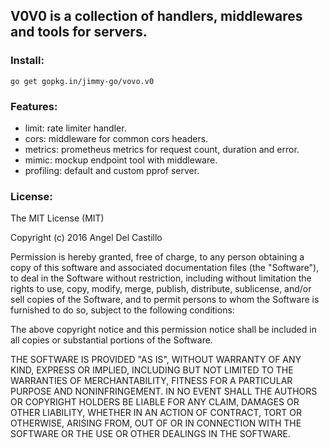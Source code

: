 ## V0V0 is a collection of handlers, middlewares and tools for servers.

### Install:
```
go get gopkg.in/jimmy-go/vovo.v0
```

### Features:

+ limit: rate limiter handler.
+ cors: middleware for common cors headers.
+ metrics: prometheus metrics for request count, duration and error.
+ mimic: mockup endpoint tool with middleware.
+ profiling: default and custom pprof server.

### License:

The MIT License (MIT)

Copyright (c) 2016 Angel Del Castillo

Permission is hereby granted, free of charge, to any person obtaining a copy
of this software and associated documentation files (the "Software"), to deal
in the Software without restriction, including without limitation the rights
to use, copy, modify, merge, publish, distribute, sublicense, and/or sell
copies of the Software, and to permit persons to whom the Software is
furnished to do so, subject to the following conditions:

The above copyright notice and this permission notice shall be included in all
copies or substantial portions of the Software.

THE SOFTWARE IS PROVIDED "AS IS", WITHOUT WARRANTY OF ANY KIND, EXPRESS OR
IMPLIED, INCLUDING BUT NOT LIMITED TO THE WARRANTIES OF MERCHANTABILITY,
FITNESS FOR A PARTICULAR PURPOSE AND NONINFRINGEMENT. IN NO EVENT SHALL THE
AUTHORS OR COPYRIGHT HOLDERS BE LIABLE FOR ANY CLAIM, DAMAGES OR OTHER
LIABILITY, WHETHER IN AN ACTION OF CONTRACT, TORT OR OTHERWISE, ARISING FROM,
OUT OF OR IN CONNECTION WITH THE SOFTWARE OR THE USE OR OTHER DEALINGS IN THE
SOFTWARE.
